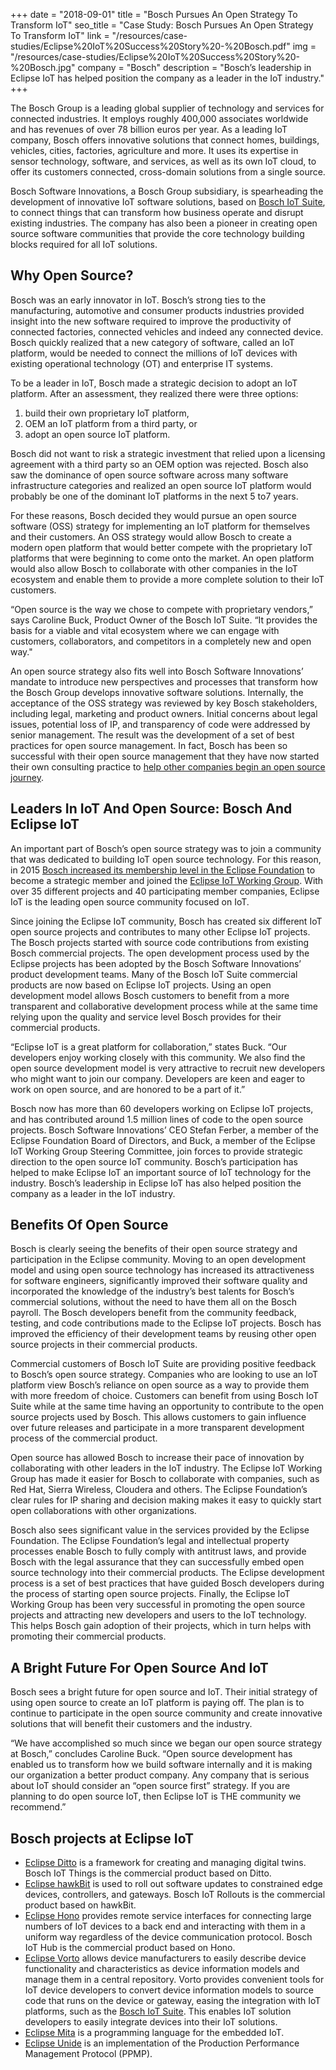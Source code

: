 +++
date = "2018-09-01"
title = "Bosch Pursues An Open Strategy To Transform IoT"
seo_title = "Case Study: Bosch Pursues An Open Strategy To Transform IoT"
link = "/resources/case-studies/Eclipse%20IoT%20Success%20Story%20-%20Bosch.pdf"
img = "/resources/case-studies/Eclipse%20IoT%20Success%20Story%20-%20Bosch.jpg"
company = "Bosch"
description = "Bosch’s leadership in Eclipse IoT has helped position the company as a leader in the IoT industry."
+++
<div class="row">
    <div class="col-md-12">
<p>The Bosch Group is a leading global supplier of technology and services for connected industries. It employs roughly 400,000 associates worldwide and has revenues of over 78 billion euros per year. As a leading IoT company, Bosch offers innovative solutions that connect homes, buildings, vehicles, cities, factories, agriculture and more. It uses its expertise in sensor technology, software, and services, as well as its own IoT cloud, to offer its customers connected, cross-domain solutions from a single source.</p>

<p>Bosch Software Innovations, a Bosch Group subsidiary, is spearheading the development of innovative IoT software solutions, based on <a href="https://www.bosch-iot-suite.com/" target="_blank">Bosch IoT Suite</a>, to connect things that can transform how business operate and disrupt existing industries. The company has also been a pioneer in creating open source software communities that provide the core technology building blocks required for all IoT solutions.</p>

<h2 class="purple">Why Open Source?</h2>

<p>Bosch was an early innovator in IoT. Bosch’s strong ties to the manufacturing, automotive and consumer products industries provided insight into the new software required to improve the productivity of connected factories, connected vehicles and indeed any connected device. Bosch quickly realized that a new category of software, called an IoT platform, would be needed to connect the millions of IoT devices with existing operational technology (OT) and enterprise IT systems.</p>

<p>To be a leader in IoT, Bosch made a strategic decision to adopt an IoT platform. After an assessment, they realized there were three options:</p>

<ol>
<li>build their own proprietary IoT platform,</li>
<li>OEM an IoT platform from a third party, or</li> 
<li>adopt an open source IoT platform.</li>
</ol>

<p>Bosch did not want to risk a strategic investment that relied upon a licensing agreement with a third party so an OEM option was rejected. Bosch also saw the dominance of open source software across many software infrastructure categories and realized an open source IoT platform would probably be one of the dominant IoT platforms in the next 5 to7 years.</p>

<p>For these reasons, Bosch decided they would pursue an open source software (OSS) strategy for implementing an IoT platform for themselves and their customers. An OSS strategy would allow Bosch to create a modern open platform that would better compete with the proprietary IoT platforms that were beginning to come onto the market. An open platform would also allow Bosch to collaborate with other companies in the IoT ecosystem and enable them to provide a more complete solution to their IoT customers.</p>

<p>“Open source is the way we chose to compete with proprietary vendors,” says Caroline Buck, Product Owner of the Bosch IoT Suite. “It provides the basis for a viable and vital ecosystem where we can engage with customers, collaborators, and competitors in a completely new and open way."</p>

<p>An open source strategy also fits well into Bosch Software Innovations’ mandate to introduce new perspectives and processes that transform how the Bosch Group develops innovative software solutions. Internally, the acceptance of the OSS strategy was reviewed by key Bosch stakeholders, including legal, marketing and product owners. Initial concerns about legal issues, potential loss of IP, and transparency of code were addressed by senior management. The result was the development of a set of best practices for open source management. In fact, Bosch has been so successful with their open source management that they have now started their own consulting practice to <a href="https://www.bosch-si.com/services/overview/open-source/open-source-iot.html" target="_blank">help other companies begin an open source journey</a>.</p>

<h2 class="purple">Leaders In IoT And Open Source: Bosch And Eclipse IoT</h2>

<p>An important part of Bosch’s open source strategy was to join a community that was dedicated to building IoT open source technology. For this reason, in 2015 <a href="https://blog.bosch-si.com/developer/eclipse-foundation-bosch-strategic-member/" target="_blank">Bosch increased its membership level in the Eclipse Foundation</a> to become a strategic member and joined the <a href="https://iot.eclipse.org/">Eclipse IoT Working Group</a>. With over 35 different projects and 40 participating member companies, Eclipse IoT is the leading open source community focused on IoT.</p>

<p>Since joining the Eclipse IoT community, Bosch has created six different IoT open source projects and contributes to many other Eclipse IoT projects. The Bosch projects started with source code contributions from existing Bosch commercial projects. The open development process used by the Eclipse projects has been adopted by the Bosch Software Innovations’ product development teams. Many of the Bosch IoT Suite commercial products are now based on Eclipse IoT projects. Using an open development model allows Bosch customers to benefit from a more transparent and collaborative development process while at the same time relying upon the quality and service level Bosch provides for their commercial products.</p>

<p>“Eclipse IoT is a great platform for collaboration,” states Buck. “Our developers enjoy working closely with this community. We also find the open source development model is very attractive to recruit new developers who might want to join our company. Developers are keen and eager to work on open source, and are honored to be a part of it.”</p>

<p>Bosch now has more than 60 developers working on Eclipse IoT projects, and has contributed around 1.5 million lines of code to the open source projects. Bosch Software Innovations’ CEO Stefan Ferber, a member of the Eclipse Foundation Board of Directors, and Buck, a member of the Eclipse IoT Working Group Steering Committee, join forces to provide strategic direction to the open source IoT community. Bosch’s participation has helped to make Eclipse IoT an important source of IoT technology for the industry. Bosch’s leadership in Eclipse IoT has also helped position the company as a leader in the IoT industry.</p>

<h2 class="purple">Benefits Of Open Source</h2>

<p>Bosch is clearly seeing the benefits of their open source strategy and participation in the Eclipse community. Moving to an open development model and using open source technology has increased its attractiveness for software engineers, significantly improved their software quality and incorporated the knowledge of the industry’s best talents for Bosch’s commercial solutions, without the need to have them all on the Bosch payroll. The Bosch developers benefit from the community feedback, testing, and code contributions made to the Eclipse IoT projects. Bosch has improved the efficiency of their development teams by reusing other open source projects in their commercial products.</p>

<p>Commercial customers of Bosch IoT Suite are providing positive feedback to Bosch’s open source strategy. Companies who are looking to use an IoT platform view Bosch’s reliance on open source as a way to provide them with more freedom of choice. Customers can benefit from using Bosch IoT Suite while at the same time having an opportunity to contribute to the open source projects used by Bosch. This allows customers to gain influence over future releases and participate in a more transparent development process of the commercial product.</p>

<p>Open source has allowed Bosch to increase their pace of innovation by collaborating with other leaders in the IoT industry. The Eclipse IoT Working Group has made it easier for Bosch to collaborate with companies, such as Red Hat, Sierra Wireless, Cloudera and others. The Eclipse Foundation’s clear rules for IP sharing and decision making makes it easy to quickly start open collaborations with other organizations.</p>

<p>Bosch also sees significant value in the services provided by the Eclipse Foundation. The Eclipse Foundation’s legal and intellectual property processes enable Bosch to fully comply with antitrust laws, and provide Bosch with the legal assurance that they can successfully embed open source technology into their commercial products. The Eclipse development process is a set of best practices that have guided Bosch developers during the process of starting open source projects. Finally, the Eclipse IoT Working Group has been very successful in promoting the open source projects and attracting new developers and users to the IoT technology. This helps Bosch gain adoption of their projects, which in turn helps with promoting their commercial products.</p>

<h2 class="purple">A Bright Future For Open Source And IoT</h2>

<p>Bosch sees a bright future for open source and IoT. Their initial strategy of using open source to create an IoT platform is paying off. The plan is to continue to participate in the open source community and create innovative solutions that will benefit their customers and the industry.</p>

<p>“We have accomplished so much since we began our open source strategy at Bosch,” concludes Caroline Buck. “Open source development has enabled us to transform how we build software
internally and it is making our organization a better product company. Any company that is serious about IoT should consider an “open source first” strategy. If you are planning to do open source IoT, then Eclipse IoT is THE community we
recommend.”</p>

<h2 class="purple">Bosch projects at Eclipse IoT</h2>
<ul>
<li><a href=“https://www.eclipse.org/ditto/”>Eclipse Ditto</a> is a framework for creating and managing digital twins. Bosch IoT Things is the commercial product based on Ditto.</li>
<li><a href=“https://www.eclipse.org/hawkbit/”>Eclipse hawkBit</a> is used to roll out software updates to constrained edge devices, controllers, and gateways. Bosch IoT Rollouts is the commercial product based on hawkBit.</li>
<li><a href=“https://www.eclipse.org/hono/”>Eclipse Hono</a> provides remote service interfaces for connecting large numbers of IoT devices to a back end and interacting with them in a uniform way regardless of the device communication protocol. Bosch IoT Hub is the commercial product based on Hono.</li>
<li><a href=“https://www.eclipse.org/vorto/”>Eclipse Vorto</a> allows device manufacturers 
to easily describe device functionality and characteristics as device information models and manage them in a central repository. Vorto provides convenient tools for IoT device developers to convert device information models to source code that runs on the device or gateway, easing the integration with IoT platforms, such as the <a href="https://www.bosch-iot-suite.com/" target="_blank">Bosch IoT Suite</a>. This enables IoT solution developers to easily integrate devices into their IoT solutions.</li>
<li><a href=“https://www.eclipse.org/mita/”>Eclipse Mita</a> is a programming language for the embedded IoT.</li>
<li><a href=“https://www.eclipse.org/unide/>Eclipse Unide</a> is an implementation of the Production Performance Management Protocol (PPMP).</li>
</ul>
    </div>
</div>